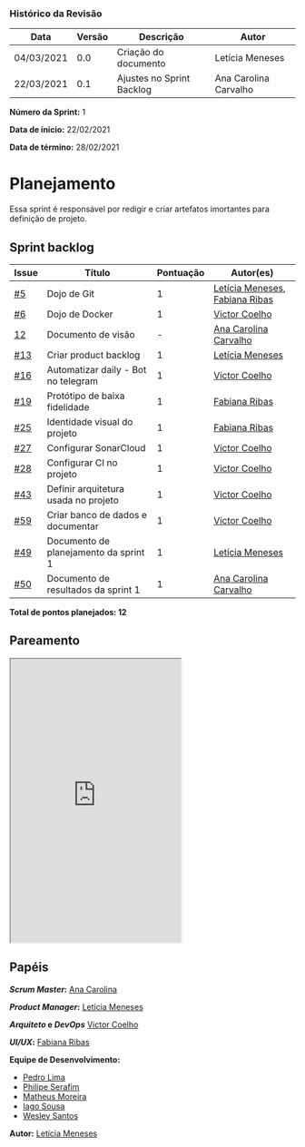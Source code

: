 ### Histórico da Revisão
| Data | Versão | Descrição | Autor |
|---|---|---|---|
| 04/03/2021| 0.0 |Criação do documento | Letícia Meneses |
| 22/03/2021| 0.1 |Ajustes no Sprint Backlog | Ana Carolina Carvalho |


**Número da Sprint:** 1

**Data de ínicio:** 22/02/2021

**Data de término:** 28/02/2021

# **Planejamento**

Essa sprint é responsável por redigir e criar artefatos imortantes para definição de projeto.


## Sprint backlog

| Issue | Título | Pontuação | Autor(es) |
|---|---|---|---|
|[#5](https://github.com/fga-eps-mds/2020.2-violeta-documentacao/issues/5)| Dojo de Git | 1 | [Letícia Meneses](https://github.com/mbslet), [Fabiana Ribas](https://github.com/FabianaRibas) |
|[#6](https://github.com/fga-eps-mds/2020.2-violeta-documentacao/issues/6)| Dojo de Docker | 1 | [Victor Coelho](https://github.com/victorhdcoelho) |
|[12](https://github.com/fga-eps-mds/2020.2-violeta-documentacao/issues/12)| Documento de visão | - | [Ana Carolina Carvalho](https://github.com/anacarolcs) |
|[#13](https://github.com/fga-eps-mds/2020.2-violeta-documentacao/issues/13)| Criar product backlog | 1 | [Letícia Meneses](https://github.com/mbslet) |
|[#16](https://github.com/fga-eps-mds/2020.2-violeta-documentacao/issues/16)| Automatizar daily - Bot no telegram | 1 | [Victor Coelho](https://github.com/victorhdcoelho) |
|[#19](https://github.com/fga-eps-mds/2020.2-violeta-documentacao/issues/19)| Protótipo de baixa fidelidade | 1 | [Fabiana Ribas](https://github.com/FabianaRibas) |
|[#25](https://github.com/fga-eps-mds/2020.2-violeta-documentacao/issues/25)| Identidade visual do projeto | 1 | [Fabiana Ribas](https://github.com/FabianaRibas) |
|[#27](https://github.com/fga-eps-mds/2020.2-violeta-documentacao/issues/27)| Configurar SonarCloud | 1 | [Victor Coelho](https://github.com/victorhdcoelho) |
|[#28](https://github.com/fga-eps-mds/2020.2-violeta-documentacao/issues/28)| Configurar CI no projeto | 1 | [Victor Coelho](https://github.com/victorhdcoelho) |
|[#43](https://github.com/fga-eps-mds/2020.2-violeta-documentacao/issues/43)| Definir arquitetura usada no projeto | 1 | [Victor Coelho](https://github.com/victorhdcoelho) |
|[#59](https://github.com/fga-eps-mds/2020.2-violeta-documentacao/issues/59)| Criar banco de dados e documentar | 1 | [Victor Coelho](https://github.com/victorhdcoelho) |
|[#49](https://github.com/fga-eps-mds/2020.2-violeta-documentacao/issues/49)| Documento de planejamento da sprint 1 | 1 | [Letícia Meneses](https://github.com/mbslet) |
|[#50](https://github.com/fga-eps-mds/2020.2-violeta-documentacao/issues/50)| Documento de resultados da sprint 1 | 1 | [Ana Carolina Carvalho](https://github.com/anacarolcs) |


<b>Total de pontos planejados: 12</b>

## Pareamento

<iframe weidth="100%" height="500" src="https://docs.google.com/spreadsheets/d/e/2PACX-1vSUvF3lwINiA2gmoZeLfAFfI-sgInnqEVf4oq7nkh3joRHfGQgwIc63ij0wCB5oJzGtZirY3eT-hLjK/pubhtml?gid=112651915&amp;single=true&amp;widget=true&amp;headers=false"></iframe>


## Papéis

**_Scrum Master_:** [Ana Carolina](https://github.com/anacarolcs)

**_Product Manager_:** [Letícia Meneses](https://github.com/mbslet)

**_Arquiteto_ e _DevOps_** [Victor Coelho](https://github.com/victorhdcoelho)

**_UI/UX_:** [Fabiana Ribas](https://github.com/FabianaRibas)

**Equipe de Desenvolvimento:**

- [Pedro Lima](https://github.com/pedrolimass)
- [Philipe Serafim](https://github.com/philipeserafim)
- [Matheus Moreira](https://github.com/mateus-lm)
- [Iago Sousa](https://github.com/iasousa)
- [Wesley Santos](https://github.com/wesleysantos00)

**Autor:** [Letícia Meneses](https://github.com/mbslet)

